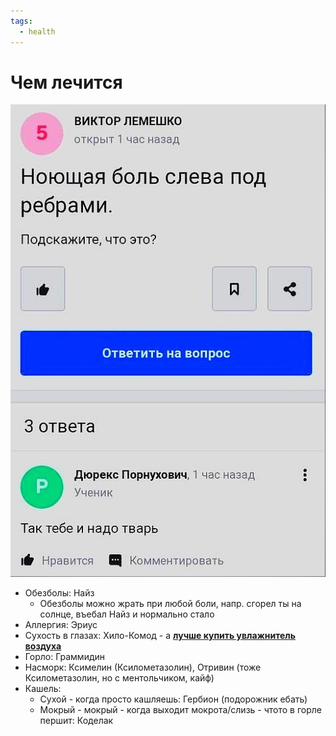 ```yaml
---
tags:
  - health
---
```


# Чем лечится

![](tak_tebe_i_nado.jpg)

- Обезболы: Найз
    - Обезболы можно жрать при любой боли, напр. сгорел ты на солнце, въебал Найз и нормально стало
- Аллергия: Эриус
- Сухость в глазах: Хило-Комод - а **[лучше купить увлажнитель воздуха](../daily/home.md)**
- Горло: Граммидин
- Насморк: Ксимелин (Ксилометазолин), Отривин (тоже Ксилометазолин, но с ментольчиком, кайф)
- Кашель:
    - Сухой - когда просто кашляешь: Гербион (подорожник ебать)
    - Мокрый - мокрый - когда выходит мокрота/слизь - чтото в горле першит: Коделак